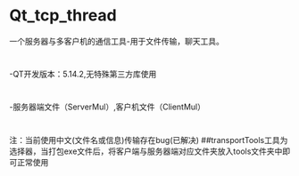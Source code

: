 # Qt_tcp_thread
一个服务器与多客户机的通信工具-用于文件传输，聊天工具。
#
-QT开发版本：5.14.2,无特殊第三方库使用
#
-服务器端文件（ServerMul）,客户机文件（ClientMul）
#
注：当前使用中文(文件名或信息)传输存在bug(已解决)
##transportTools工具为选择器，当打包exe文件后，将客户端与服务器端对应文件夹放入tools文件夹中即可正常使用
